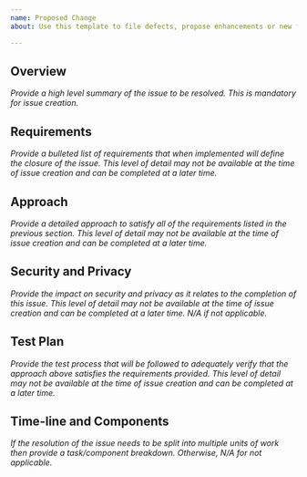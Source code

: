 ```yaml
---
name: Proposed Change
about: Use this template to file defects, propose enhancements or new features.

---
```


## Overview

_Provide a high level summary of the issue to be resolved.  This is mandatory
for issue creation._

## Requirements

_Provide a bulleted list of requirements that when implemented will define the
closure of the issue.  This level of detail may not be available at the time of
issue creation and can be completed at a later time._

## Approach

_Provide a detailed approach to satisfy all of the requirements listed in the
previous section.  This level of detail may not be available at the time of
issue creation and can be completed at a later time._

## Security and Privacy

_Provide the impact on security and privacy as it relates to the completion of
this issue.  This level of detail may not be available at the time of
issue creation and can be completed at a later time.  N/A if not applicable._

## Test Plan

_Provide the test process that will be followed to adequately verify that the
approach above satisfies the requirements provided.  This level of detail may
not be available at the time of issue creation and can be completed at a later
time._

## Time-line and Components

_If the resolution of the issue needs to be split into multiple units of work
then provide a task/component breakdown.  Otherwise, N/A for not applicable._
